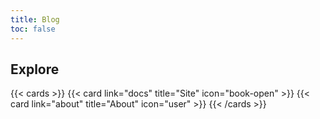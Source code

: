 ```yaml
---
title: Blog
toc: false
---
```


## Explore

{{< cards >}}
  {{< card link="docs" title="Site" icon="book-open" >}}
  {{< card link="about" title="About" icon="user" >}}
{{< /cards >}}

